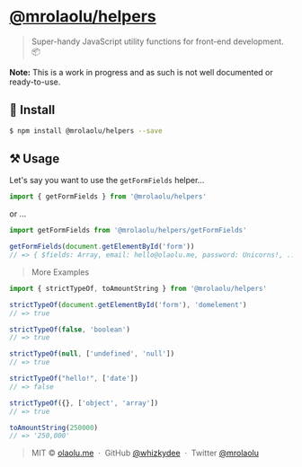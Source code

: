 # [@mrolaolu/helpers](https://npm.im/@mrolaolu/helpers)

> Super-handy JavaScript utility functions for front-end development. 📦

**Note:** This is a work in progress and as such is not well documented or
ready-to-use.

## 🔧 Install

```sh
$ npm install @mrolaolu/helpers --save
```

## ⚒ Usage

Let's say you want to use the `getFormFields` helper...

```js
import { getFormFields } from '@mrolaolu/helpers'
```

or ...

```js
import getFormFields from '@mrolaolu/helpers/getFormFields'
```

```js
getFormFields(document.getElementById('form'))
// => { $fields: Array, email: hello@olaolu.me, password: Unicorns!, ... }
```

>More Examples

```js
import { strictTypeOf, toAmountString } from '@mrolaolu/helpers'
```

```js
strictTypeOf(document.getElementById('form'), 'domelement')
// => true

strictTypeOf(false, 'boolean')
// => true

strictTypeOf(null, ['undefined', 'null'])
// => true

strictTypeOf("hello!", ['date'])
// => false

strictTypeOf({}, ['object', 'array'])
// => true

toAmountString(250000)
// => '250,000'
```

<!-- {p: style='display:none'} -->

> MIT © [olaolu.me](https://olaolu.me) &nbsp;&middot;&nbsp; GitHub
> [@whizkydee](https://github.com/whizkydee) &nbsp;&middot;&nbsp; Twitter
> [@mrolaolu](https://twitter.com/mrolaolu)

<!-- {blockquote: style='display:none'} -->
